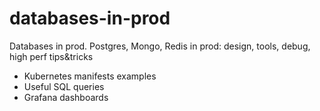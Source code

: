 # databases-in-prod
Databases in prod. Postgres, Mongo, Redis in prod: design, tools, debug, high perf tips&amp;tricks

* Kubernetes manifests examples
* Useful SQL queries
* Grafana dashboards
